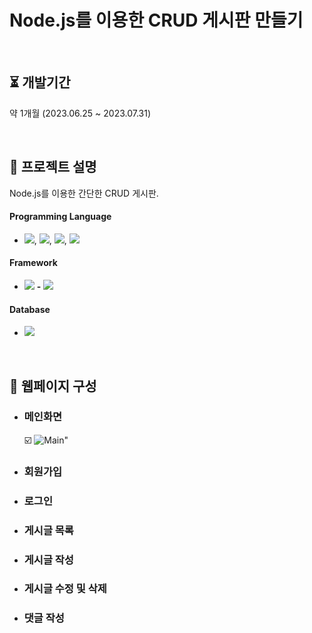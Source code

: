 # Node.js를 이용한 CRUD 게시판 만들기
<br>

## ⏳ 개발기간

약 1개월 (2023.06.25 ~ 2023.07.31)

<br/>

## 📖 프로젝트 설명

Node.js를 이용한 간단한 CRUD 게시판.

####  Programming Language

* <img src="https://img.shields.io/badge/HTML5-E34F26?style=flat&logo=HTML5&logoColor=white">, <img src="https://img.shields.io/badge/CSS3-1572B6?style=flat&logo=CSS3&logoColor=white">, <img src="https://img.shields.io/badge/jQuery-0769AD?style=flat&logo=jQuery&logoColor=white">, 
  <img src="https://img.shields.io/badge/Javascript-F7DF1E?style=flat&logo=Javascript&logoColor=white"><br>

####  Framework

* <img src="https://img.shields.io/badge/Nodejs-339933?style=flat&logo=Node.js&logoColor=white"> **-** <img src="https://img.shields.io/badge/Express-000000?style=flat&logo=Express&logoColor=white">

####  Database

* <img src="https://img.shields.io/badge/MySQL-4479A1?style=flat&logo=MySQL&logoColor=white"><br>

<br/>

## 📄 웹페이지 구성

 * ### 메인화면
   ☑️  ![Main](https://github.com/hkPark0616/Node.js/assets/113004801/b3f82df1-d85d-4990-8f09-e79d943083d7)"

 * ### 회원가입

 * ### 로그인

 * ### 게시글 목록

 * ### 게시글 작성

 * ### 게시글 수정 및 삭제

 * ### 댓글 작성
